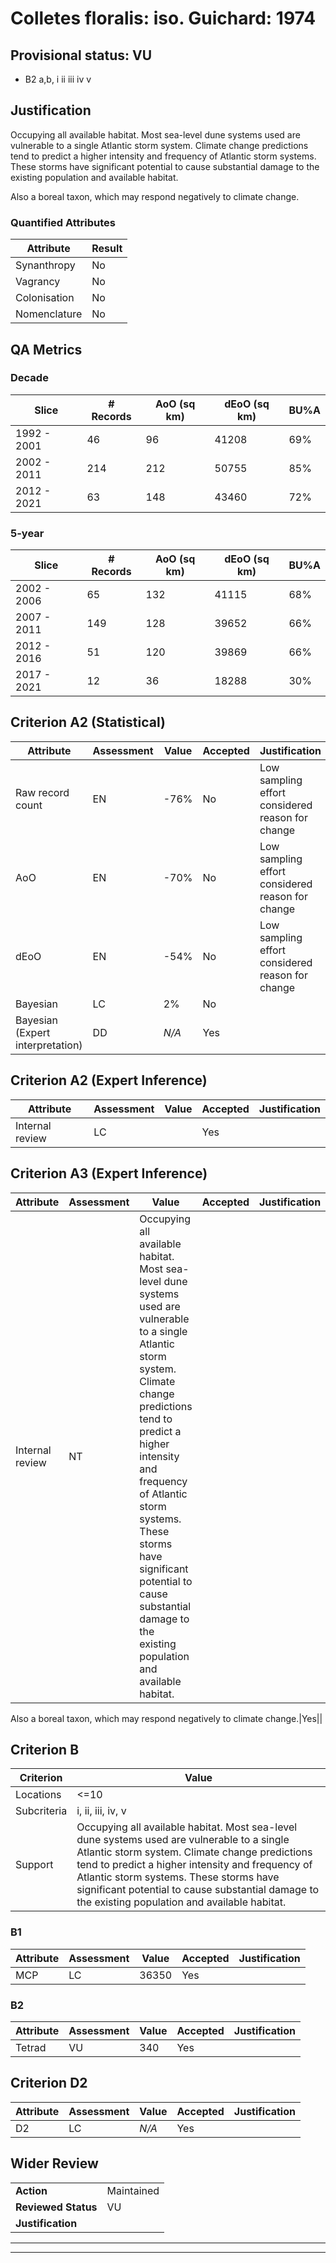 # Colletes floralis: iso. Guichard: 1974
## Provisional status: VU
- B2 a,b, i
ii
iii
iv
v

## Justification
Occupying all available habitat. Most sea-level dune systems used are vulnerable to a single Atlantic storm system. Climate change predictions tend to predict a higher intensity and frequency of Atlantic storm systems. These storms have significant potential to cause substantial damage to the existing population and available habitat.

Also a boreal taxon, which may respond negatively to climate change.
### Quantified Attributes
|Attribute|Result|
|---|---|
|Synanthropy|No|
|Vagrancy|No|
|Colonisation|No|
|Nomenclature|No|
## QA Metrics
### Decade
| Slice | # Records | AoO (sq km) | dEoO (sq km) |BU%A |
|---|---|---|---|---|
|1992 - 2001|46|96|41208|69%|
|2002 - 2011|214|212|50755|85%|
|2012 - 2021|63|148|43460|72%|
### 5-year
| Slice | # Records | AoO (sq km) | dEoO (sq km) |BU%A |
|---|---|---|---|---|
|2002 - 2006|65|132|41115|68%|
|2007 - 2011|149|128|39652|66%|
|2012 - 2016|51|120|39869|66%|
|2017 - 2021|12|36|18288|30%|
## Criterion A2 (Statistical)
|Attribute|Assessment|Value|Accepted|Justification
|---|---|---|---|---|
|Raw record count|EN|-76%|No|Low sampling effort considered reason for change|
|AoO|EN|-70%|No|Low sampling effort considered reason for change|
|dEoO|EN|-54%|No|Low sampling effort considered reason for change|
|Bayesian|LC|2%|No||
|Bayesian (Expert interpretation)|DD|*N/A*|Yes||
## Criterion A2 (Expert Inference)
|Attribute|Assessment|Value|Accepted|Justification
|---|---|---|---|---|
|Internal review|LC||Yes||
## Criterion A3 (Expert Inference)
|Attribute|Assessment|Value|Accepted|Justification
|---|---|---|---|---|
|Internal review|NT|Occupying all available habitat. Most sea-level dune systems used are vulnerable to a single Atlantic storm system. Climate change predictions tend to predict a higher intensity and frequency of Atlantic storm systems. These storms have significant potential to cause substantial damage to the existing population and available habitat.

Also a boreal taxon, which may respond negatively to climate change.|Yes||
## Criterion B
|Criterion| Value|
|---|---|
|Locations|<=10|
|Subcriteria|i, ii, iii, iv, v|
|Support|Occupying all available habitat. Most sea-level dune systems used are vulnerable to a single Atlantic storm system. Climate change predictions tend to predict a higher intensity and frequency of Atlantic storm systems. These storms have significant potential to cause substantial damage to the existing population and available habitat.|
### B1
|Attribute|Assessment|Value|Accepted|Justification
|---|---|---|---|---|
|MCP|LC|36350|Yes||
### B2
|Attribute|Assessment|Value|Accepted|Justification
|---|---|---|---|---|
|Tetrad|VU|340|Yes||
## Criterion D2
|Attribute|Assessment|Value|Accepted|Justification
|---|---|---|---|---|
|D2|LC|*N/A*|Yes||
## Wider Review
|  |  |
|---|---|
|**Action**|Maintained|
|**Reviewed Status**|VU|
|**Justification**||
---
 ---
 <br><br>
 

